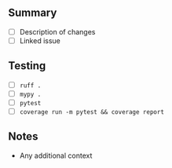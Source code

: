 ## Summary
- [ ] Description of changes
- [ ] Linked issue

## Testing
- [ ] `ruff .`
- [ ] `mypy .`
- [ ] `pytest`
- [ ] `coverage run -m pytest && coverage report`

## Notes
- Any additional context
